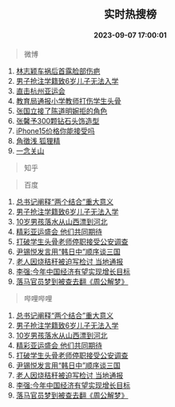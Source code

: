 <div align="center"><h2>实时热搜榜</h2><h4>2023-09-07 17:00:01</h4></div>

> 微博  

1. [林志颖车祸后首露脸部伤疤](https://s.weibo.com/weibo?q=%23%E6%9E%97%E5%BF%97%E9%A2%96%E8%BD%A6%E7%A5%B8%E5%90%8E%E9%A6%96%E9%9C%B2%E8%84%B8%E9%83%A8%E4%BC%A4%E7%96%A4%23&t=31&band_rank=1&Refer=top)<br />
2. [男子抢注学籍致6岁儿子无法入学](https://s.weibo.com/weibo?q=%23%E7%94%B7%E5%AD%90%E6%8A%A2%E6%B3%A8%E5%AD%A6%E7%B1%8D%E8%87%B46%E5%B2%81%E5%84%BF%E5%AD%90%E6%97%A0%E6%B3%95%E5%85%A5%E5%AD%A6%23&t=31&band_rank=2&Refer=top)<br />
3. [直击杭州亚运会](https://s.weibo.com/weibo?q=%23%E7%9B%B4%E5%87%BB%E6%9D%AD%E5%B7%9E%E4%BA%9A%E8%BF%90%E4%BC%9A%23&t=31&band_rank=3&Refer=top)<br />
4. [教育局通报小学教师打伤学生头骨](https://s.weibo.com/weibo?q=%23%E6%95%99%E8%82%B2%E5%B1%80%E9%80%9A%E6%8A%A5%E5%B0%8F%E5%AD%A6%E6%95%99%E5%B8%88%E6%89%93%E4%BC%A4%E5%AD%A6%E7%94%9F%E5%A4%B4%E9%AA%A8%23&t=31&band_rank=4&Refer=top)<br />
5. [张国立接了陈道明婉拒的角色](https://s.weibo.com/weibo?q=%23%E5%BC%A0%E5%9B%BD%E7%AB%8B%E6%8E%A5%E4%BA%86%E9%99%88%E9%81%93%E6%98%8E%E5%A9%89%E6%8B%92%E7%9A%84%E8%A7%92%E8%89%B2%23&t=31&band_rank=5&Refer=top)<br />
6. [张馨予300颗钻石头饰造型](https://s.weibo.com/weibo?q=%23%E5%BC%A0%E9%A6%A8%E4%BA%88300%E9%A2%97%E9%92%BB%E7%9F%B3%E5%A4%B4%E9%A5%B0%E9%80%A0%E5%9E%8B%23&t=31&band_rank=6&Refer=top)<br />
7. [iPhone15价格你能接受吗](https://s.weibo.com/weibo?q=%23iPhone15%E4%BB%B7%E6%A0%BC%E4%BD%A0%E8%83%BD%E6%8E%A5%E5%8F%97%E5%90%97%23&t=31&band_rank=7&Refer=top)<br />
8. [角徵浅 狐狸精](https://s.weibo.com/weibo?q=%E8%A7%92%E5%BE%B5%E6%B5%85%20%E7%8B%90%E7%8B%B8%E7%B2%BE&t=31&band_rank=8&Refer=top)<br />
9. [一念关山](https://s.weibo.com/weibo?q=%E4%B8%80%E5%BF%B5%E5%85%B3%E5%B1%B1&t=31&band_rank=9&Refer=top)<br />

> 知乎  


> 百度  

1. [总书记阐释“两个结合”重大意义](https://www.baidu.com/s?wd=%E6%80%BB%E4%B9%A6%E8%AE%B0%E9%98%90%E9%87%8A%E2%80%9C%E4%B8%A4%E4%B8%AA%E7%BB%93%E5%90%88%E2%80%9D%E9%87%8D%E5%A4%A7%E6%84%8F%E4%B9%89&sa=fyb_news&rsv_dl=fyb_news)<br />
2. [男子抢注学籍致6岁儿子无法入学](https://www.baidu.com/s?wd=%E7%94%B7%E5%AD%90%E6%8A%A2%E6%B3%A8%E5%AD%A6%E7%B1%8D%E8%87%B46%E5%B2%81%E5%84%BF%E5%AD%90%E6%97%A0%E6%B3%95%E5%85%A5%E5%AD%A6&sa=fyb_news&rsv_dl=fyb_news)<br />
3. [10岁男孩落水从山西漂到河北](https://www.baidu.com/s?wd=10%E5%B2%81%E7%94%B7%E5%AD%A9%E8%90%BD%E6%B0%B4%E4%BB%8E%E5%B1%B1%E8%A5%BF%E6%BC%82%E5%88%B0%E6%B2%B3%E5%8C%97&sa=fyb_news&rsv_dl=fyb_news)<br />
4. [精彩亚运盛会 他们共同期待](https://www.baidu.com/s?wd=%E7%B2%BE%E5%BD%A9%E4%BA%9A%E8%BF%90%E7%9B%9B%E4%BC%9A+%E4%BB%96%E4%BB%AC%E5%85%B1%E5%90%8C%E6%9C%9F%E5%BE%85&sa=fyb_news&rsv_dl=fyb_news)<br />
5. [打破学生头骨老师停职接受公安调查](https://www.baidu.com/s?wd=%E6%89%93%E7%A0%B4%E5%AD%A6%E7%94%9F%E5%A4%B4%E9%AA%A8%E8%80%81%E5%B8%88%E5%81%9C%E8%81%8C%E6%8E%A5%E5%8F%97%E5%85%AC%E5%AE%89%E8%B0%83%E6%9F%A5&sa=fyb_news&rsv_dl=fyb_news)<br />
6. [尹锡悦发言用“韩日中”顺序谈三国](https://www.baidu.com/s?wd=%E5%B0%B9%E9%94%A1%E6%82%A6%E5%8F%91%E8%A8%80%E7%94%A8%E2%80%9C%E9%9F%A9%E6%97%A5%E4%B8%AD%E2%80%9D%E9%A1%BA%E5%BA%8F%E8%B0%88%E4%B8%89%E5%9B%BD&sa=fyb_news&rsv_dl=fyb_news)<br />
7. [老人因烧秸秆被迫写检讨 当地通报](https://www.baidu.com/s?wd=%E8%80%81%E4%BA%BA%E5%9B%A0%E7%83%A7%E7%A7%B8%E7%A7%86%E8%A2%AB%E8%BF%AB%E5%86%99%E6%A3%80%E8%AE%A8+%E5%BD%93%E5%9C%B0%E9%80%9A%E6%8A%A5&sa=fyb_news&rsv_dl=fyb_news)<br />
8. [李强:今年中国经济有望实现增长目标](https://www.baidu.com/s?wd=%E6%9D%8E%E5%BC%BA%3A%E4%BB%8A%E5%B9%B4%E4%B8%AD%E5%9B%BD%E7%BB%8F%E6%B5%8E%E6%9C%89%E6%9C%9B%E5%AE%9E%E7%8E%B0%E5%A2%9E%E9%95%BF%E7%9B%AE%E6%A0%87&sa=fyb_news&rsv_dl=fyb_news)<br />
9. [落马官员梦到被查去翻《周公解梦》](https://www.baidu.com/s?wd=%E8%90%BD%E9%A9%AC%E5%AE%98%E5%91%98%E6%A2%A6%E5%88%B0%E8%A2%AB%E6%9F%A5%E5%8E%BB%E7%BF%BB%E3%80%8A%E5%91%A8%E5%85%AC%E8%A7%A3%E6%A2%A6%E3%80%8B&sa=fyb_news&rsv_dl=fyb_news)<br />

> 哔哩哔哩  

1. [总书记阐释“两个结合”重大意义](https://www.baidu.com/s?wd=%E6%80%BB%E4%B9%A6%E8%AE%B0%E9%98%90%E9%87%8A%E2%80%9C%E4%B8%A4%E4%B8%AA%E7%BB%93%E5%90%88%E2%80%9D%E9%87%8D%E5%A4%A7%E6%84%8F%E4%B9%89&sa=fyb_news&rsv_dl=fyb_news)<br />
2. [男子抢注学籍致6岁儿子无法入学](https://www.baidu.com/s?wd=%E7%94%B7%E5%AD%90%E6%8A%A2%E6%B3%A8%E5%AD%A6%E7%B1%8D%E8%87%B46%E5%B2%81%E5%84%BF%E5%AD%90%E6%97%A0%E6%B3%95%E5%85%A5%E5%AD%A6&sa=fyb_news&rsv_dl=fyb_news)<br />
3. [10岁男孩落水从山西漂到河北](https://www.baidu.com/s?wd=10%E5%B2%81%E7%94%B7%E5%AD%A9%E8%90%BD%E6%B0%B4%E4%BB%8E%E5%B1%B1%E8%A5%BF%E6%BC%82%E5%88%B0%E6%B2%B3%E5%8C%97&sa=fyb_news&rsv_dl=fyb_news)<br />
4. [精彩亚运盛会 他们共同期待](https://www.baidu.com/s?wd=%E7%B2%BE%E5%BD%A9%E4%BA%9A%E8%BF%90%E7%9B%9B%E4%BC%9A+%E4%BB%96%E4%BB%AC%E5%85%B1%E5%90%8C%E6%9C%9F%E5%BE%85&sa=fyb_news&rsv_dl=fyb_news)<br />
5. [打破学生头骨老师停职接受公安调查](https://www.baidu.com/s?wd=%E6%89%93%E7%A0%B4%E5%AD%A6%E7%94%9F%E5%A4%B4%E9%AA%A8%E8%80%81%E5%B8%88%E5%81%9C%E8%81%8C%E6%8E%A5%E5%8F%97%E5%85%AC%E5%AE%89%E8%B0%83%E6%9F%A5&sa=fyb_news&rsv_dl=fyb_news)<br />
6. [尹锡悦发言用“韩日中”顺序谈三国](https://www.baidu.com/s?wd=%E5%B0%B9%E9%94%A1%E6%82%A6%E5%8F%91%E8%A8%80%E7%94%A8%E2%80%9C%E9%9F%A9%E6%97%A5%E4%B8%AD%E2%80%9D%E9%A1%BA%E5%BA%8F%E8%B0%88%E4%B8%89%E5%9B%BD&sa=fyb_news&rsv_dl=fyb_news)<br />
7. [老人因烧秸秆被迫写检讨 当地通报](https://www.baidu.com/s?wd=%E8%80%81%E4%BA%BA%E5%9B%A0%E7%83%A7%E7%A7%B8%E7%A7%86%E8%A2%AB%E8%BF%AB%E5%86%99%E6%A3%80%E8%AE%A8+%E5%BD%93%E5%9C%B0%E9%80%9A%E6%8A%A5&sa=fyb_news&rsv_dl=fyb_news)<br />
8. [李强:今年中国经济有望实现增长目标](https://www.baidu.com/s?wd=%E6%9D%8E%E5%BC%BA%3A%E4%BB%8A%E5%B9%B4%E4%B8%AD%E5%9B%BD%E7%BB%8F%E6%B5%8E%E6%9C%89%E6%9C%9B%E5%AE%9E%E7%8E%B0%E5%A2%9E%E9%95%BF%E7%9B%AE%E6%A0%87&sa=fyb_news&rsv_dl=fyb_news)<br />
9. [落马官员梦到被查去翻《周公解梦》](https://www.baidu.com/s?wd=%E8%90%BD%E9%A9%AC%E5%AE%98%E5%91%98%E6%A2%A6%E5%88%B0%E8%A2%AB%E6%9F%A5%E5%8E%BB%E7%BF%BB%E3%80%8A%E5%91%A8%E5%85%AC%E8%A7%A3%E6%A2%A6%E3%80%8B&sa=fyb_news&rsv_dl=fyb_news)<br />
